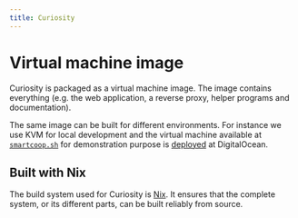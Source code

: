 ```yaml
---
title: Curiosity
---
```



# Virtual machine image

Curiosity is packaged as a virtual machine image. The image contains everything
(e.g. the web application, a reverse proxy, helper programs and documentation).

The same image can be built for different environments. For instance we use KVM
for local development and the virtual machine available at
[`smartcoop.sh`](//smartcoop.sh) for demonstration purpose is
[deployed](/documentation/deployment) at DigitalOcean.

## Built with Nix

The build system used for Curiosity is [Nix](https://nixos.org/). It ensures
that the complete system, or its different parts, can be built reliably from
source.
